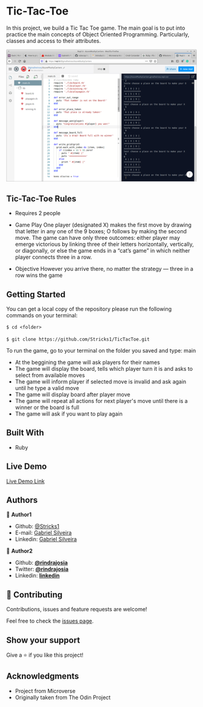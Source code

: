 # Tic-Tac-Toe

In this project, we build a Tic Tac Toe game. The main goal is to put into practice the main concepts of Object Oriented Programming.
Particularly, classes and access to their attributes.

![screenshoot](./img/tictactoeSS.png)

## Tic-Tac-Toe Rules

- Requires
2 people

- Game Play
One player (designated X) makes the first move by drawing that letter in any one of the 9 boxes; O follows by making the second move. The game can have only three outcomes: either player may emerge victorious by linking three of their letters horizontally, vertically, or diagonally, or else the game ends in a “cat’s game” in which neither player connects three in a row.

- Objective
However you arrive there, no matter the strategy — three in a row wins the game

## Getting Started

You can get a local copy of the repository please run the following commands on your terminal:

```
$ cd <folder>

$ git clone https://github.com/Stricks1/TicTacToe.git
```

To run the game, go to your terminal on the folder you saved and type: main
- At the beggining the game will ask players for their names
- The game will display the board, tells which player turn it is and asks to select from available moves
- The game will inform player if selected move is invalid and ask again until he type a valid move
- The game will display board after player move
- The game will repeat all actions for next player's move until there is a winner or the board is full
- The game will ask if you want to play again

## Built With

- Ruby

## Live Demo

[Live Demo Link](https://repl.it/@gmalheiross/AzureMushyCarriers)

## Authors

👤 **Author1**

- Github: [@Stricks1](https://github.com/Stricks1)
- E-mail: [Gabriel Silveira](mailto:gmalheiross@gmail.com)
- Linkedin: [Gabriel Silveira](https://linkedin.com/in/gabriel-malheiros-silveira-b6632061/)

👤 **Author2**

* Github: **[@rindrajosia](https://github.com/rindrajosia)**
* Twitter: **[@rindrajosia](https://twitter.com/josia_rindra)**
* Linkedin: **[linkedin](https://www.linkedin.com/in/rindra-josia-99b2111a2/)**

## 🤝 Contributing

Contributions, issues and feature requests are welcome!

Feel free to check the [issues page](https://github.com/Stricks1/TicTacToe/issues).

## Show your support

Give a ⭐️ if you like this project!

## Acknowledgments

 - Project from Microverse
 - Originally taken from The Odin Project
